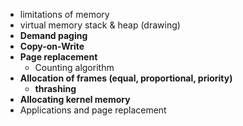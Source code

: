-  limitations of memory
- virtual memory stack & heap (drawing)
- **Demand paging**
- **Copy-on-Write**
- **Page replacement**
	- Counting algorithm
- **Allocation of frames (equal, proportional, priority)**
	- **thrashing**
- **Allocating kernel memory**
- Applications and page replacement